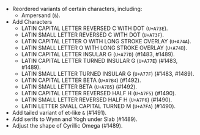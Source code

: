 * Reordered variants of certain characters, including:
  - Ampersand (`&`).
* Add Characters
  - LATIN CAPITAL LETTER REVERSED C WITH DOT (`U+A73E`).
  - LATIN SMALL LETTER REVERSED C WITH DOT (`U+A73F`).
  - LATIN CAPITAL LETTER O WITH LONG STROKE OVERLAY (`U+A74A`).
  - LATIN SMALL LETTER O WITH LONG STROKE OVERLAY (`U+A74B`).
  - LATIN CAPITAL LETTER INSULAR G (`U+A77D`) (#1483, #1489).
  - LATIN CAPITAL LETTER TURNED INSULAR G (`U+A77E`) (#1483, #1489).
  - LATIN SMALL LETTER TURNED INSULAR G (`U+A77F`) (#1483, #1489).
  - LATIN CAPITAL LETTER BETA (`U+A7B4`) (#1492).
  - LATIN SMALL LETTER BETA (`U+A7B5`) (#1492).
  - LATIN CAPITAL LETTER REVERSED HALF H (`U+A7F5`) (#1490).
  - LATIN SMALL LETTER REVERSED HALF H (`U+A7F6`) (#1490).
  - LATIN LETTER SMALL CAPITAL TURNED M (`U+A7FA`) (#1490).
* Add tailed variant of et-like `&` (#1491).
* Add serifs to Wynn and Yogh under Slab (#1489).
* Adjust the shape of Cyrillic Omega (#1489).
